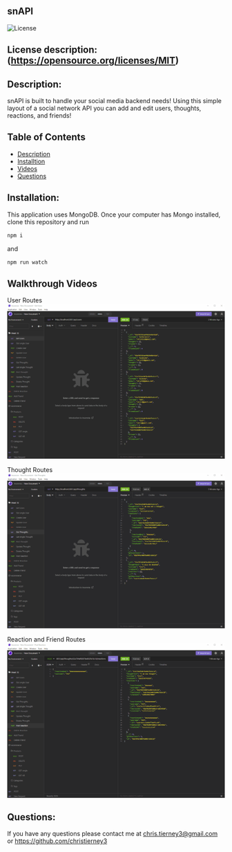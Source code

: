 ## snAPI


![License](https://img.shields.io/badge/License-MIT-blue.svg)

## License description: (https://opensource.org/licenses/MIT)

## Description:
snAPI is built to handle your social media backend needs! Using this simple layout of a social network API you can add and edit users, thoughts, reactions, and friends!


## Table of Contents
* [Description](#description)
* [Installtion](#installation)
* [Videos](#walkthrough-videos)
* [Questions](#questions)


## Installation: 
This application uses MongoDB. Once your computer has Mongo installed, clone this repository and run 
```bash
npm i
```
and
```bash
npm run watch
```

## Walkthrough Videos 

User Routes 
![userGIF](./assets/Users.gif)

Thought Routes
![ThoughtGIF](./assets/Thoughts.gif)

Reaction and Friend Routes
![RnFGIF](./assets/Reactions-and-friends.gif)


## Questions:
If you have any questions please contact me at chris.tierney3@gmail.com or https://github.com/christierney3